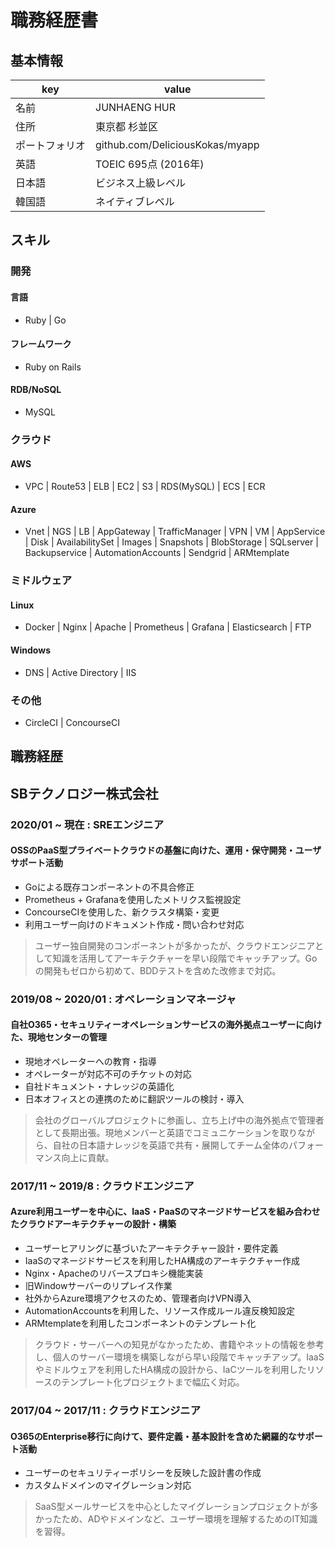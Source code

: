 # 職務経歴書

## 基本情報

|key|value|
|---|-----|
|名前|JUNHAENG HUR|
|住所|東京都 杉並区|
|ポートフォリオ|github.com/DeliciousKokas/myapp|
|英語|TOEIC 695点 (2016年)|
|日本語|ビジネス上級レベル|
|韓国語|ネイティブレベル|

## スキル

### 開発

#### 言語
- Ruby | Go

#### フレームワーク
- Ruby on Rails

#### RDB/NoSQL
- MySQL

### クラウド
#### AWS
- VPC | Route53 | ELB | EC2 | S3 | RDS(MySQL) | ECS | ECR

#### Azure
- Vnet | NGS | LB | AppGateway | TrafficManager | VPN | VM | AppService | Disk | AvailabilitySet | Images | Snapshots | BlobStorage | SQLserver | Backupservice | AutomationAccounts | Sendgrid | ARMtemplate

### ミドルウェア
#### Linux
- Docker | Nginx | Apache | Prometheus | Grafana | Elasticsearch | FTP

#### Windows  
- DNS | Active Directory | IIS

### その他
- CircleCI | ConcourseCI

## 職務経歴

## SBテクノロジー株式会社
### 2020/01 ~ 現在 : SREエンジニア
#### OSSのPaaS型プライベートクラウドの基盤に向けた、運用・保守開発・ユーザサポート活動
- Goによる既存コンポーネントの不具合修正
- Prometheus + Grafanaを使用したメトリクス監視設定
- ConcourseCIを使用した、新クラスタ構築・変更
- 利用ユーザー向けのドキュメント作成・問い合わせ対応

> ユーザー独自開発のコンポーネントが多かったが、クラウドエンジニアとして知識を活用してアーキテクチャーを早い段階でキャッチアップ。Goの開発もゼロから初めて、BDDテストを含めた改修まで対応。

### 2019/08 ~ 2020/01 : オペレーションマネージャ
#### 自社O365・セキュリティーオペレーションサービスの海外拠点ユーザーに向けた、現地センターの管理
- 現地オペレーターへの教育・指導
- オペレーターが対応不可のチケットの対応
- 自社ドキュメント・ナレッジの英語化
- 日本オフィスとの連携のために翻訳ツールの検討・導入

> 会社のグローバルプロジェクトに参画し、立ち上げ中の海外拠点で管理者として長期出張。現地メンバーと英語でコミュニケーションを取りながら、自社の日本語ナレッジを英語で共有・展開してチーム全体のパフォーマンス向上に貢献。

### 2017/11 ~ 2019/8 : クラウドエンジニア
#### Azure利用ユーザーを中心に、IaaS・PaaSのマネージドサービスを組み合わせたクラウドアーキテクチャーの設計・構築
- ユーザーヒアリングに基づいたアーキテクチャー設計・要件定義
- IaaSのマネージドサービスを利用したHA構成のアーキテクチャー作成
- Nginx・Apacheのリバースプロキシ機能実装
- 旧Windowサーバーのリプレイス作業
- 社外からAzure環境アクセスのため、管理者向けVPN導入
- AutomationAccountsを利用した、リソース作成ルール違反検知設定
- ARMtemplateを利用したコンポーネントのテンプレート化

> クラウド・サーバーへの知見がなかったため、書籍やネットの情報を参考し、個人のサーバー環境を構築しながら早い段階でキャッチアップ。IaaSやミドルウェアを利用したHA構成の設計から、IaCツールを利用したリソースのテンプレート化プロジェクトまで幅広く対応。

### 2017/04 ~ 2017/11 : クラウドエンジニア
#### O365のEnterprise移行に向けて、要件定義・基本設計を含めた網羅的なサポート活動
- ユーザーのセキュリティーポリシーを反映した設計書の作成
- カスタムドメインのマイグレーション対応

> SaaS型メールサービスを中心としたマイグレーションプロジェクトが多かったため、ADやドメインなど、ユーザー環境を理解するためのIT知識を習得。